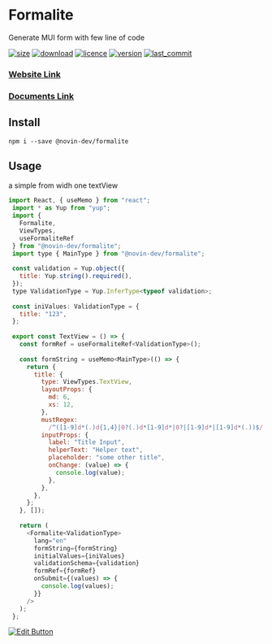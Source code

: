 # Formalite
Generate MUI form with few line of code

[![size](https://img.shields.io/bundlephobia/min/@novin-dev/formalite)](https://bundlephobia.com/package/@novin-dev/formalite)
[![download](https://img.shields.io/npm/dw/@novin-dev/formalite)](https://www.npmjs.com/package/@novin-dev/formalite)
[![licence](https://img.shields.io/npm/l/@novin-dev/formalite)](https://www.npmjs.com/package/@novin-dev/formalite)
[![version](https://img.shields.io/npm/v/@novin-dev/formalite)](https://www.npmjs.com/package/@novin-dev/formalite)
[![last_commit](https://img.shields.io/github/last-commit/novin-develop/formalite)](https://github.com/novin-develop/formalite)


### [Website Link](https://formalite.novin.dev/)

### [Documents Link](https://formalite-docs.novin.dev/)

## Install

```
npm i --save @novin-dev/formalite
```

## Usage
a simple from widh one textView
```js
import React, { useMemo } from "react";
 import * as Yup from "yup";
 import {
   Formalite,
   ViewTypes,
   useFormaliteRef
 } from "@novin-dev/formalite";
 import type { MainType } from "@novin-dev/formalite";
 
 const validation = Yup.object({
   title: Yup.string().required(),
 });
 type ValidationType = Yup.InferType<typeof validation>;
 
 const iniValues: ValidationType = {
   title: "123",
 };
 
 export const TextView = () => {
   const formRef = useFormaliteRef<ValidationType>();
 
   const formString = useMemo<MainType>(() => {
     return {
       title: {
         type: ViewTypes.TextView,
         layoutProps: {
           md: 6,
           xs: 12,
         },
         mustRegex:
           /^([1-9]d*(.)d{1,4}|0?(.)d*[1-9]d*|0?|[1-9]d*|[1-9]d*(.))$/,
         inputProps: {
           label: "Title Input",
           helperText: "Helper text",
           placeholder: "some other title",
           onChange: (value) => {
             console.log(value);
           },
         },
       },
     };
   }, []);
 
   return (
     <Formalite<ValidationType>
       lang="en"
       formString={formString}
       initialValues={iniValues}
       validationSchema={validation}
       formRef={formRef}
       onSubmit={(values) => {
         console.log(values);
       }}
     />
   );
 };
```
[![Edit Button](https://codesandbox.io/static/img/play-codesandbox.svg)](https://codesandbox.io/s/formalite-simple-3y170m?file=/src/App.tsx)



